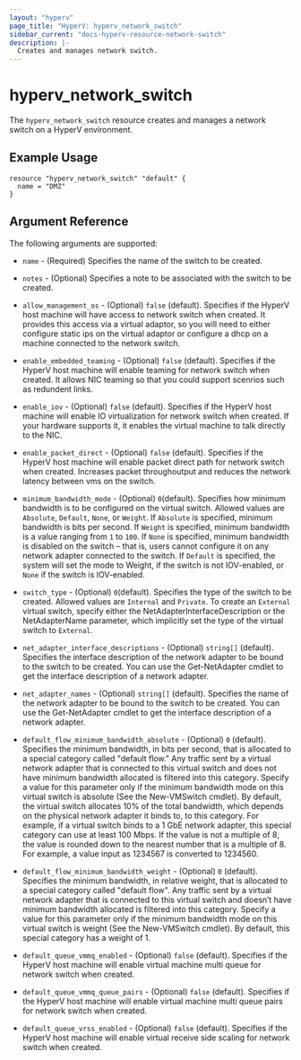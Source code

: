 ```yaml
---
layout: "hyperv"
page_title: "HyperV: hyperv_network_switch"
sidebar_current: "docs-hyperv-resource-network-switch"
description: |-
  Creates and manages network switch.
---
```


# hyperv\_network\_switch

The ``hyperv_network_switch`` resource creates and manages a network switch on a HyperV environment.

## Example Usage

```hcl
resource "hyperv_network_switch" "default" {
  name = "DMZ"
}
```

## Argument Reference

The following arguments are supported:

* `name` - (Required) Specifies the name of the switch to be created.

* `notes` - (Optional) Specifies a note to be associated with the switch to be created.

* `allow_management_os` - (Optional) `false` (default). Specifies if the HyperV host machine will have access to network switch when created. It provides this access via a virtual adaptor, so you will need to either configure static ips on the virtual adaptor or configure a dhcp on a machine connected to the network switch.

* `enable_embedded_teaming` - (Optional) `false` (default). Specifies if the HyperV host machine will enable teaming for network switch when created. It allows NIC teaming so that you could support scenrios such as redundent links. 

* `enable_iov` - (Optional) `false` (default). Specifies if the HyperV host machine will enable IO virtualization for network switch when created. If your hardware supports it, it enables the virtual machine to talk directly to the NIC.

* `enable_packet_direct` - (Optional) `false` (default). Specifies if the HyperV host machine will enable packet direct path for network switch when created. Increases packet throughoutput and reduces the network latency between vms on the switch.

* `minimum_bandwidth_mode` - (Optional) `0`(default). Specifies how minimum bandwidth is to be configured on the virtual switch. Allowed values are `Absolute`, `Default`, `None`, or `Weight`. If `Absolute` is specified, minimum bandwidth is bits per second. If `Weight` is specified, minimum bandwidth is a value ranging from `1` to `100`. If `None` is specified, minimum bandwidth is disabled on the switch – that is, users cannot configure it on any network adapter connected to the switch. If `Default` is specified, the system will set the mode to Weight, if the switch is not IOV-enabled, or `None` if the switch is IOV-enabled.

* `switch_type` - (Optional) `0`(default). Specifies the type of the switch to be created. Allowed values are `Internal` and `Private`. To create an `External` virtual switch, specify either the NetAdapterInterfaceDescription or the NetAdapterName parameter, which implicitly set the type of the virtual switch to `External`.

* `net_adapter_interface_descriptions` - (Optional) `string[]` (default). Specifies the interface description of the network adapter to be bound to the switch to be created. You can use the Get-NetAdapter cmdlet to get the interface description of a network adapter.

* `net_adapter_names` - (Optional) `string[]` (default). Specifies the name of the network adapter to be bound to the switch to be created. You can use the Get-NetAdapter cmdlet to get the interface description of a network adapter.

* `default_flow_minimum_bandwidth_absolute` - (Optional) `0` (default). Specifies the minimum bandwidth, in bits per second, that is allocated to a special category called "default flow." Any traffic sent by a virtual network adapter that is connected to this virtual switch and does not have minimum bandwidth allocated is filtered into this category. Specify a value for this parameter only if the minimum bandwidth mode on this virtual switch is absolute (See the New-VMSwitch cmdlet). By default, the virtual switch allocates 10% of the total bandwidth, which depends on the physical network adapter it binds to, to this category. For example, if a virtual switch binds to a 1 GbE network adapter, this special category can use at least 100 Mbps. If the value is not a multiple of 8, the value is rounded down to the nearest number that is a multiple of 8. For example, a value input as 1234567 is converted to 1234560.

* `default_flow_minimum_bandwidth_weight` - (Optional) `0` (default). Specifies the minimum bandwidth, in relative weight, that is allocated to a special category called "default flow". Any traffic sent by a virtual network adapter that is connected to this virtual switch and doesn’t have minimum bandwidth allocated is filtered into this category. Specify a value for this parameter only if the minimum bandwidth mode on this virtual switch is weight (See the New-VMSwitch cmdlet). By default, this special category has a weight of 1.

* `default_queue_vmmq_enabled` - (Optional) `false` (default). Specifies if the HyperV host machine will enable virtual machine multi queue for network switch when created.

* `default_queue_vmmq_queue_pairs` - (Optional) `false` (default). Specifies if the HyperV host machine will enable virtual machine multi queue pairs for network switch when created. 

* `default_queue_vrss_enabled` - (Optional) `false` (default). Specifies if the HyperV host machine will enable virtual receive side scaling for network switch when created. 
